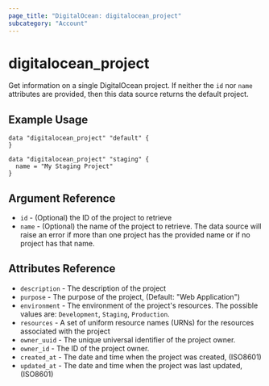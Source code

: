 ```yaml
---
page_title: "DigitalOcean: digitalocean_project"
subcategory: "Account"
---
```


# digitalocean_project

Get information on a single DigitalOcean project. If neither the `id` nor `name` attributes are provided,
then this data source returns the default project.

## Example Usage

```hcl
data "digitalocean_project" "default" {
}

data "digitalocean_project" "staging" {
  name = "My Staging Project"
}
```

## Argument Reference

* `id` - (Optional) the ID of the project to retrieve
* `name` - (Optional) the name of the project to retrieve. The data source will raise an error if more than
  one project has the provided name or if no project has that name.

## Attributes Reference

* `description` - The description of the project
* `purpose` -  The purpose of the project, (Default: "Web Application")
* `environment` - The environment of the project's resources. The possible values are: `Development`, `Staging`, `Production`.
* `resources` - A set of uniform resource names (URNs) for the resources associated with the project
* `owner_uuid` - The unique universal identifier of the project owner.
* `owner_id` - The ID of the project owner.
* `created_at` - The date and time when the project was created, (ISO8601)
* `updated_at` - The date and time when the project was last updated, (ISO8601)
